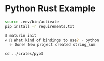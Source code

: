 # Python Rust Example

```bash
source .env/bin/activate
pip install -r requirements.txt
```

```bash
$ maturin init
✔ 🤷 What kind of bindings to use? · python
  ✨ Done! New project created string_sum
```

``
cd ../crates/pyo3
``
